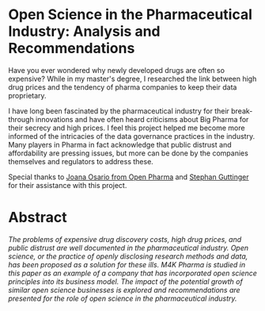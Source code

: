 # Open Science in the Pharmaceutical Industry: Analysis and Recommendations

Have you ever wondered why newly developed drugs are often so expensive? While in my master's degree, I researched the link between high drug prices and the tendency of pharma companies to keep their data proprietary.

I have long been fascinated by the pharmaceutical industry for their break-through innovations and have often heard criticisms about Big Pharma for their secrecy and high prices. I feel this project helped me become more informed of the intricacies of the data governance practices in the industry. Many players in Pharma in fact acknowledge that public distrust and affordability are pressing issues, but more can be done by the companies themselves and regulators to address these.

Special thanks to [Joana Osario from Open Pharma](https://www.openpharma.blog/about-us/) and [Stephan Guttinger](https://www.guttinger.co.uk/) for their assistance with this project.

# Abstract
*The problems of expensive drug discovery costs, high drug prices, and public distrust are well documented in the pharmaceutical industry. Open science, or the practice of openly disclosing research methods and data, has been proposed as a solution for these ills. M4K Pharma is studied in this paper as an example of a company that has incorporated open science principles into its business model. The impact of the potential growth of similar open science businesses is explored and recommendations are presented for the role of open science in the pharmaceutical industry.*
